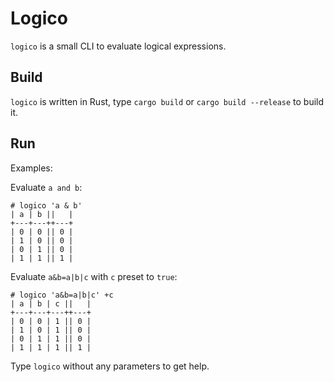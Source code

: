 # Logico

`logico` is a small CLI to evaluate logical expressions.

## Build

`logico` is written in Rust, type `cargo build` or `cargo build --release` to build it.
## Run

Examples:

Evaluate `a and b`:
```
# logico 'a & b'
| a | b ||   |
+---+---++---+
| 0 | 0 || 0 |
| 1 | 0 || 0 |
| 0 | 1 || 0 |
| 1 | 1 || 1 |
```

Evaluate `a&b=a|b|c` with `c` preset to `true`:
```
# logico 'a&b=a|b|c' +c
| a | b | c ||   |
+---+---+---++---+
| 0 | 0 | 1 || 0 |
| 1 | 0 | 1 || 0 |
| 0 | 1 | 1 || 0 |
| 1 | 1 | 1 || 1 |
```

Type `logico` without any parameters to get help.

